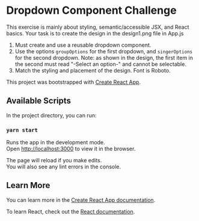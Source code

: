 # Dropdown Component Challenge
This exercise is mainly about styling, semantic/accessible JSX, and React basics. Your task is to create the design in the design1.png file in App.js

1. Must create and use a reusable dropdown component.
2. Use the options `groupOptions` for the first dropdown, and `singerOptions` for the second dropdown. Note: as shown in the design, the first item in the second must read "-Select an option-" and cannot be selectable.
3. Match the styling and placement of the design. Font is Roboto.



This project was bootstrapped with [Create React App](https://github.com/facebook/create-react-app).

## Available Scripts

In the project directory, you can run:

### `yarn start`

Runs the app in the development mode.\
Open [http://localhost:3000](http://localhost:3000) to view it in the browser.

The page will reload if you make edits.\
You will also see any lint errors in the console.


## Learn More

You can learn more in the [Create React App documentation](https://facebook.github.io/create-react-app/docs/getting-started).

To learn React, check out the [React documentation](https://reactjs.org/).
